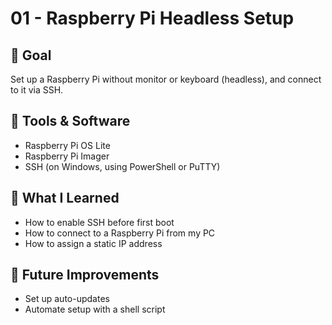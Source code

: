 # 01 - Raspberry Pi Headless Setup

## 🎯 Goal
Set up a Raspberry Pi without monitor or keyboard (headless), and connect to it via SSH.

## 🧰 Tools & Software
- Raspberry Pi OS Lite
- Raspberry Pi Imager
- SSH (on Windows, using PowerShell or PuTTY)

## 🧠 What I Learned
- How to enable SSH before first boot
- How to connect to a Raspberry Pi from my PC
- How to assign a static IP address

## 🚧 Future Improvements
- Set up auto-updates
- Automate setup with a shell script
